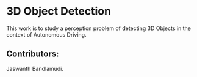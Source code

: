 # 3D Object Detection
This work is to study a perception problem of detecting 3D Objects in the context of Autonomous Driving.

## Contributors:
Jaswanth Bandlamudi.
